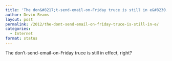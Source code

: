 ```yaml
---
title: 'The don&#8217;t-send-email-on-Friday truce is still in e&#8230;'
author: Devin Reams
layout: post
permalink: /2012/the-dont-send-email-on-friday-truce-is-still-in-e/
categories:
  - Internet
format: status
---
```

The don&#8217;t-send-email-on-Friday truce is still in effect, right?
